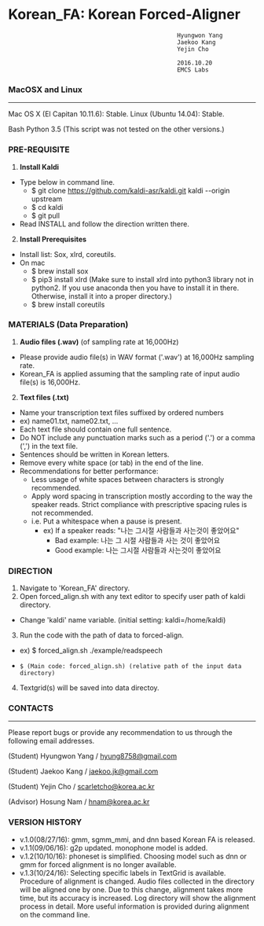 # Korean_FA: Korean Forced-Aligner  
                                                    Hyungwon Yang
                                                    Jaekoo Kang
                                                    Yejin Cho
                                                    
                                                    2016.10.20
                                                    EMCS Labs

### MacOSX and Linux
----------------------------------------------------------------
Mac OS X (El Capitan 10.11.6): Stable.
Linux (Ubuntu 14.04): Stable.

Bash
Python 3.5
(This script was not tested on the other versions.)


### PRE-REQUISITE
1. **Install Kaldi**
 - Type below in command line.
    - $ git clone https://github.com/kaldi-asr/kaldi.git kaldi --origin upstream
    - $ cd kaldi
    - $ git pull 
 - Read INSTALL and follow the direction written there.

2. **Install Prerequisites**
 - Install list: Sox, xlrd, coreutils.
 -  On mac
    - $ brew install sox
    - $ pip3 install xlrd (Make sure to install xlrd into python3 library not in python2. If you use anaconda then you have to install it in there. Otherwise, install it into a proper directory.)
    - $ brew install coreutils


### MATERIALS (Data Preparation)
1. **Audio files (.wav)** (of sampling rate at 16,000Hz)
 - Please provide audio file(s) in WAV format ('.wav') at 16,000Hz sampling rate.
 - Korean_FA is applied assuming that the sampling rate of input audio file(s) is 16,000Hz.
2. **Text files (.txt)**
 - Name your transcription text files suffixed by ordered numbers
 - ex) name01.txt, name02.txt, ...
 - Each text file should contain one full sentence.
 - Do NOT include any punctuation marks such as a period ('.') or a comma (',') in the text file.
 - Sentences should be written in Korean letters.
 - Remove every white space (or tab) in the end of the line.
 - Recommendations for better performance:
	 - Less usage of white spaces between characters is strongly recommended.
	 - Apply word spacing in transcription mostly according to the way the speaker reads. Strict compliance with prescriptive spacing rules is not recommended.
	 - i.e. Put a whitespace when a pause is present.
		- ex) If a speaker reads: "나는 그시절 사람들과 사는것이 좋았어요"
		   - Bad example: 나는 그 시절 사람들과 사는 것이 좋았어요
		   - Good example: 나는 그시절 사람들과 사는것이 좋았어요

### DIRECTION

1. Navigate to 'Korean_FA' directory.
2. Open forced_align.sh with any text editor to specify user path of kaldi directory.
 - Change 'kaldi' name variable. (initial setting: kaldi=/home/kaldi)
3. Run the code with the path of data to forced-align.
 - ex) $ forced_align.sh ./example/readspeech
 -     $ (Main code: forced_align.sh) (relative path of the input data directory)
4. Textgrid(s) will be saved into data directoy.


### CONTACTS
---
Please report bugs or provide any recommendation to us through the following email addresses.


(Student) Hyungwon Yang / hyung8758@gmail.com

(Student) Jaekoo Kang / jaekoo.jk@gmail.com

(Student) Yejin Cho / scarletcho@korea.ac.kr

(Advisor) Hosung Nam / hnam@korea.ac.kr


### VERSION HISTORY
- v.1.0(08/27/16): gmm, sgmm_mmi, and dnn based Korean FA is released.
- v.1.1(09/06/16): g2p updated. monophone model is added.
- v.1.2(10/10/16): phoneset is simplified. Choosing model such as dnn or gmm for forced alignment is no longer available. 
- v.1.3(10/24/16): Selecting specific labels in TextGrid is available. Procedure of alignment is changed. Audio files collected in the directory will be aligned one by one. Due to this change, alignment takes more time, but its accuracy is increased. Log directory will show the alignment process in detail. More useful information is provided during alignment on the command line. 


